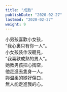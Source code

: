 ```yaml
---
title: "成熟"
publishDate: "2020-02-27"
lastmod: "2020-02-27"
weight: 9
---
```


小男孩喜歡小女孩，<br/>
"我心裏只有你一人"。<br/>
小女孩裝作沒聽見，<br/>
"我喜歡成熟的男人"。<br/>
她教男孩把心掏空，<br/>
他走進去隻身一人。<br/>
妳温柔的縫好傷口，<br/>
無人能走進我的心。<br/>
